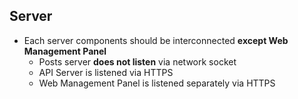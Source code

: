 ## Server
- Each server components should be interconnected **except Web Management Panel**
    - Posts server **does not listen** via network socket
    - API Server is listened via HTTPS
    - Web Management Panel is listened separately via HTTPS